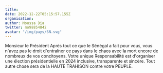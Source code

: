 ```yaml
---
title: 
date: 2022-12-22T05:15:57.155Z
organisation: 
author: Moussa Dia
twitter: mo98854842
avatar: "/img/pays/SN.svg"
---
```


Monsieur le Président
Après tout ce que le Sénégal a fait pour vous,  vous n'avez pas le droit d'entraîner ce pays dans le chaos avec la mort encore de nombreux de vos concitoyens. 
Votre unique Responsabilité est d'organiser une élection présidentielle en 2024 inclusive, transparente et sincère. Tout autre chose sera de la HAUTE TRAHISON contre votre PEUPLE.
